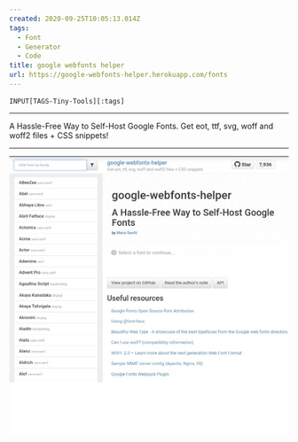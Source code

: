 ```yaml
---
created: 2020-09-25T10:05:13.014Z
tags: 
  - Font
  - Generator
  - Code
title: google webfonts helper
url: https://google-webfonts-helper.herokuapp.com/fonts
---
```

```meta-bind
INPUT[TAGS-Tiny-Tools][:tags]
```

___
A Hassle-Free Way to Self-Host Google Fonts. Get eot, ttf, svg, woff and woff2 files + CSS snippets!
___

![](_attachments/google-webfonts-helper.jpg)
